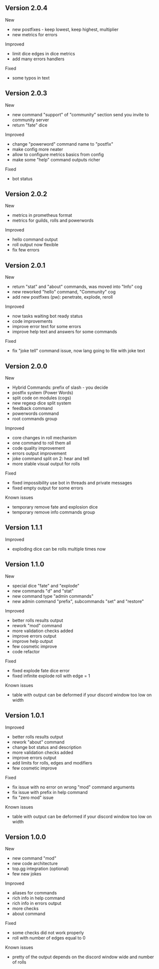 ## Version 2.0.4
New
- new postfixes - keep lowest, keep highest, multiplier
- new metrics for errors

Improved
- limit dice edges in dice metrics
- add many errors handlers

Fixed
- some typos in text

## Version 2.0.3
New
- new command "support" of "community" section send you invite to community server
- return "fate" dice

Improved
- change "powerword" command name to "postfix"
- make config more neater
- allow to configure metrics basics from config
- make some "help" command outputs richer

Fixed
- bot status

## Version 2.0.2
New
- metrics in prometheus format
- metrics for guilds, rolls and powerwords

Improved
- hello command output
- roll output now flexible
- fix few errors

## Version 2.0.1
New
- return "stat" and "about" commands, was moved into "Info" cog
- new reworked "hello" command, "Community" cog
- add new postfixes (pw): penetrate, explode, reroll

Improved
- now tasks waiting bot ready status
- code improvements
- improve error text for some errors
- improve help text and answers for some commands

Fixed
- fix "joke tell" command issue, now lang going to file with joke text

## Version 2.0.0
New
- Hybrid Commands: prefix of slash - you decide
- postfix system (Power Words)
- split code on modules (cogs)
- new regexp dice split system
- feedback command
- powerwords command
- root commands group

Improved
- core changes in roll mechanism
- one command to roll them all
- code quality improvement
- errors output improvement
- joke command split on 2: hear and tell
- more stable visual output for rolls

Fixed
- fixed impossibility use bot in threads and private messages
- fixed empty output for some errors

Known issues
- temporary remove fate and explosion dice
- temporary remove info commands group

## Version 1.1.1

Improved
- exploding dice can be rolls multiple times now

## Version 1.1.0

New
- special dice "fate" and "explode"
- new commands "d" and "stat"
- new command type "admin commands"
- new admin command "prefix", subcommands "set" and "restore"

Improved
- better rolls results output
- rework "mod" command
- more validation checks added
- improve errors output
- improve help output
- few cosmetic improve
- code refactor

Fixed
- fixed explode fate dice error
- fixed infinite explode roll with edge = 1

Known issues
- table with output can be deformed if your discord window too low on width


## Version 1.0.1

Improved
- better rolls results output
- rework "about" command
- change bot status and description
- more validation checks added
- improve errors output
- add limits for rolls, edges and modifiers
- few cosmetic improve

Fixed
- fix issue with no error on wrong "mod" command arguments
- fix issue with prefix in help command
- fix "zero mod" issue

Known issues
- table with output can be deformed if your discord window too low on width


## Version 1.0.0

New
- new command "mod"
- new code architecture
- top.gg integration (optional)
- few new jokes

Improved
- aliases for commands
- rich info in help command
- rich info in errors output
- more checks
- about command

Fixed
- some checks did not work properly
- roll with number of edges equal to 0

Known issues
- pretty of the output depends on the discord window wide and number of rolls